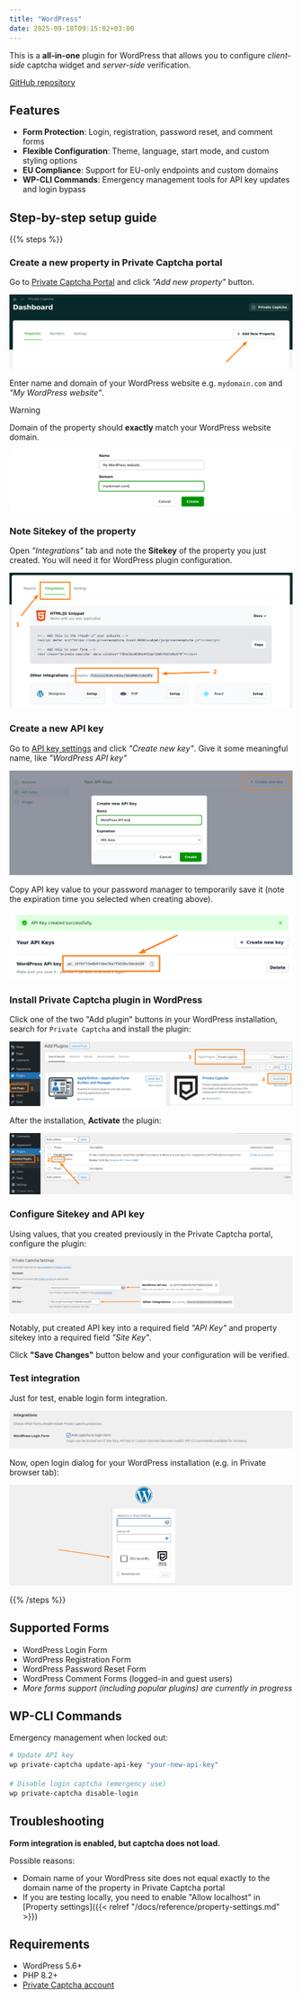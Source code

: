```yaml
---
title: "WordPress"
date: 2025-09-18T09:15:02+03:00
---
```


This is a **all-in-one** plugin for WordPress that allows you to configure _client-side_ captcha widget and _server-side_ verification.

[GitHub repository](https://github.com/PrivateCaptcha/private-captcha-wordpress)

## Features

- **Form Protection**: Login, registration, password reset, and comment forms
- **Flexible Configuration**: Theme, language, start mode, and custom styling options
- **EU Compliance**: Support for EU-only endpoints and custom domains
- **WP-CLI Commands**: Emergency management tools for API key updates and login bypass

## Step-by-step setup guide

{{% steps %}}

### Create a new property in Private Captcha portal

Go to [Private Captcha Portal](https://portal.privatecaptcha.com) and click _"Add new property"_ button.

![Add new](/images/integrations/add-new-property.png)

Enter name and domain of your WordPress website e.g. `mydomain.com` and _"My WordPress website"_.

> [!WARNING]
> Domain of the property should **exactly** match your WordPress website domain.

![Enter name and domain](/images/integrations/new-wordpress-site.png)

### Note Sitekey of the property

Open _"Integrations"_ tab and note the **Sitekey** of the property you just created. You will need it for WordPress plugin configuration.

![Enter name and domain](/images/integrations/property-sitekey.png)

### Create a new API key

Go to [API key settings](https://portal.privatecaptcha.com/settings?tab=apikeys) and click _"Create new key"_. Give it some meaningful name, like _"WordPress API key"_

![Create a new API key](/images/integrations/new-api-key.png)

Copy API key value to your password manager to temporarily save it (note the expiration time you selected when creating above).

![Copy API key value](/images/integrations/copy-api-key.png)

### Install Private Captcha plugin in WordPress

Click one of the two "Add plugin" buttons in your WordPress installation, search for `Private Captcha` and install the plugin:

![Install plugin button](/images/integrations/install-wordpress-plugin.png)

After the installation, **Activate** the plugin:

![Activate installed plugin](/images/integrations/activate-wordpress-plugin.png)

### Configure Sitekey and API key

Using values, that you created previously in the Private Captcha portal, configure the plugin:

![Configure plugins](/images/integrations/wordpress-plugin-settings.png)

Notably, put created API key into a required field _"API Key"_ and property sitekey into a required field _"Site Key"_.

Click **"Save Changes"** button below and your configuration will be verified.

### Test integration

Just for test, enable login form integration.

![Login form setting](/images/integrations/wordpress-enable-login-form.png)

Now, open login dialog for your WordPress installation (e.g. in Private browser tab):

![Login form](/images/integrations/wordpress-login-form.png)

{{% /steps %}}

## 

## Supported Forms

- WordPress Login Form
- WordPress Registration Form
- WordPress Password Reset Form
- WordPress Comment Forms (logged-in and guest users)
- _More forms support (including popular plugins) are currently in progress_

## WP-CLI Commands

Emergency management when locked out:

```bash
# Update API key
wp private-captcha update-api-key "your-new-api-key"

# Disable login captcha (emergency use)
wp private-captcha disable-login
```

## Troubleshooting

**Form integration is enabled, but captcha does not load.**

Possible reasons:

- Domain name of your WordPress site does not equal exactly to the domain name of the property in Private Captcha portal
- If you are testing locally, you need to enable "Allow localhost" in [Property settings]({{< relref "/docs/reference/property-settings.md" >}})

## Requirements

- WordPress 5.6+
- PHP 8.2+
- [Private Captcha account](https://portal.privatecaptcha.com/signup)